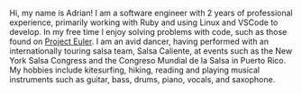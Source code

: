 Hi, my name is Adrian! I am a software engineer with 2 years of professional experience, primarily working with Ruby and using Linux and VSCode to develop.
In my free time I enjoy solving problems with code, such as those found on [Project Euler](https://projecteuler.net.).
I am an avid dancer, having performed with an internationally touring salsa team, Salsa Caliente, at events such as the New York Salsa Congress and the Congreso Mundial de la Salsa in Puerto Rico. 
My hobbies include kitesurfing, hiking, reading and playing musical instruments such as guitar, bass, drums, piano, vocals, and saxophone.
